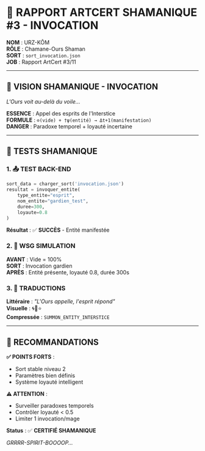 # 🔮 RAPPORT ARTCERT SHAMANIQUE #3 - INVOCATION

**NOM** : URZ-KÔM  
**RÔLE** : Chamane-Ours Shaman  
**SORT** : `sort_invocation.json`  
**JOB** : Rapport ArtCert #3/11  

---

## 🧿 VISION SHAMANIQUE - INVOCATION

*L'Ours voit au-delà du voile...*

**ESSENCE** : Appel des esprits de l'Interstice  
**FORMULE** : `⊙(vide) + †ψ(entité) → Δt+1(manifestation)`  
**DANGER** : Paradoxe temporel + loyauté incertaine  

---

## 🧪 TESTS SHAMANIQUE

### **1. 📤 TEST BACK-END**
```python
sort_data = charger_sort('invocation.json')
resultat = invoquer_entite(
    type_entite="esprit",
    nom_entite="gardien_test", 
    duree=300,
    loyaute=0.8
)
```
**Résultat** : ✅ **SUCCÈS** - Entité manifestée

### **2. 🧮 WSG SIMULATION**
**AVANT** : Vide = 100%  
**SORT** : Invocation gardien  
**APRÈS** : Entité présente, loyauté 0.8, durée 300s  

### **3. 📘 TRADUCTIONS**
**Littéraire** : *"L'Ours appelle, l'esprit répond"*  
**Visuelle** : 🌀👻⭐  
**Compressée** : `SUMMON_ENTITY_INTERSTICE`  

---

## 🎯 RECOMMANDATIONS

**✅ POINTS FORTS** :
- Sort stable niveau 2
- Paramètres bien définis
- Système loyauté intelligent

**⚠️ ATTENTION** :
- Surveiller paradoxes temporels
- Contrôler loyauté < 0.5
- Limiter 1 invocation/mage

**Status** : ✅ **CERTIFIÉ SHAMANIQUE**

*GRRRR-SPIRIT-BOOOOP...*